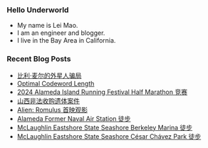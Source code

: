 ### Hello Underworld

- My name is Lei Mao.
- I am an engineer and blogger.
- I live in the Bay Area in California.


### Recent Blog Posts

<!-- BLOG-POST-LIST:START -->
- [比利·麦尔的外星人骗局](https://leimao.github.io/essay/Billy-Meier-%E9%AA%97%E5%B1%80/)
- [Optimal Codeword Length](https://leimao.github.io/blog/Optimal-Codeword-Length/)
- [2024 Alameda Island Running Festival Half Marathon 竞赛](https://leimao.github.io/life/2024-Alameda-Island-Running-Festival/)
- [山西非法收购遗体案件](https://leimao.github.io/essay/%E5%B1%B1%E8%A5%BF%E9%9D%9E%E6%B3%95%E6%94%B6%E8%B4%AD%E9%81%97%E4%BD%93%E4%BA%8B%E4%BB%B6/)
- [Alien: Romulus 首映观影](https://leimao.github.io/essay/Alien-Romulus-%E9%A6%96%E6%98%A0%E8%A7%82%E5%BD%B1/)
- [Alameda Former Naval Air Station 徒步](https://leimao.github.io/life/Alameda-Former-Naval-Air-Station/)
- [McLaughlin Eastshore State Seashore Berkeley Marina 徒步](https://leimao.github.io/life/McLaughlin-Eastshore-State-Seashore-Berkeley-Marina/)
- [McLaughlin Eastshore State Seashore César Chávez Park 徒步](https://leimao.github.io/life/McLaughlin-Eastshore-State-Seashore-C%C3%A9sar-Ch%C3%A1vez-Park/)
<!-- BLOG-POST-LIST:END -->
